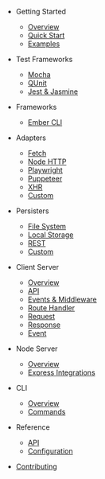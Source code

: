 - Getting Started

  - [Overview](README.md)
  - [Quick Start](quick-start.md)
  - [Examples](examples.md)

- Test Frameworks

  - [Mocha](test-frameworks/mocha.md)
  - [QUnit](test-frameworks/qunit.md)
  - [Jest & Jasmine](test-frameworks/jest-jasmine.md)

- Frameworks

  - [Ember CLI](frameworks/ember-cli.md)

- Adapters

  - [Fetch](adapters/fetch.md)
  - [Node HTTP](adapters/node-http.md)
  - [Playwright](adapters/playwright.md)
  - [Puppeteer](adapters/puppeteer.md)
  - [XHR](adapters/xhr.md)
  - [Custom](adapters/custom.md)

- Persisters

  - [File System](persisters/fs.md)
  - [Local Storage](persisters/local-storage.md)
  - [REST](persisters/rest.md)
  - [Custom](persisters/custom.md)

- Client Server

  - [Overview](server/overview.md)
  - [API](server/api.md)
  - [Events & Middleware](server/events-and-middleware.md)
  - [Route Handler](server/route-handler.md)
  - [Request](server/request.md)
  - [Response](server/response.md)
  - [Event](server/event.md)

- Node Server

  - [Overview](node-server/overview.md)
  - [Express Integrations](node-server/express-integrations.md)

- CLI

  - [Overview](cli/overview.md)
  - [Commands](cli/commands.md)

- Reference

  - [API](api.md)
  - [Configuration](configuration.md)

- [Contributing](CONTRIBUTING.md)
